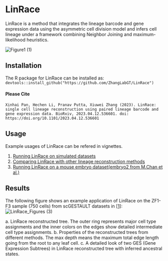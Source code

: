 # LinRace
LinRace is a method that integrates the lineage barcode and gene expression data using the asymmetric cell division model and infers cell lineage under a framework combining Neighbor Joining and maximum-likelihood heuristics.

![Figure1 (1)](https://user-images.githubusercontent.com/39555451/216690081-b1e437a3-ca60-4df4-9e43-ea6de0df3614.jpg)

## Installation
The R package for LinRace can be installed as:
`devtools::install_github("https://github.com/ZhangLabGT/LinRace")`

#### Please Cite

```
Xinhai Pan, Hechen Li, Pranav Putta, Xiuwei Zhang (2023). LinRace: single cell lineage reconstruction using paired lineage barcode and gene expression data. BioRxiv, 2023.04.12.536601. doi: https://doi.org/10.1101/2023.04.12.536601
```

## Usage
Example usages of LinRace can be refered in vignettes.
1. [Running LinRace on simulated datasets](vignettes/LinRace_test.Rmd)
2. [Comparing LinRace with other lineage reconstruction methods](vignettes/LinRace_compare.Rmd)
3. [Running LinRace on a mouse embryo dataset(embryo2 from M.Chan et al.)](vignettes/Mouse_test.Rmd)

## Results

The following figure shows an example application of LinRace on the ZF1-F3 sample (750 cells) from scGESTAULT datasets in [[1]](https://doi.org/10.1038/nbt.4103):
![LinRace_Figures (3)](https://github.com/ZhangLabGT/LinRace/assets/39555451/789a707d-7fe7-4e22-9c3f-d39d77234541)

a. LinRace reconstructed tree. The outer ring represents major cell type assignments and the inner colors on the edges show detailed intermediate cell type assignments. 
b. Properties of the reconstructed trees from different methods. The max depth means the maximum total edge length going from the root to any leaf cell. 
c. A detailed look of two GES (Gene Expression Subtrees) in LinRace reconstructed tree with inferred ancestral states.
